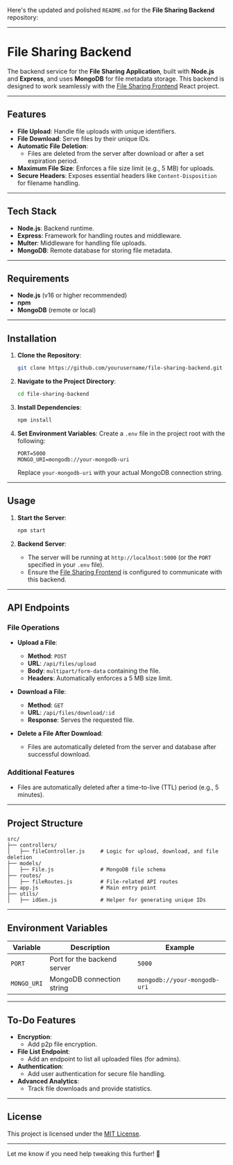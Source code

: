 Here's the updated and polished `README.md` for the **File Sharing Backend** repository:

---

# File Sharing Backend

The backend service for the **File Sharing Application**, built with **Node.js** and **Express**, and uses **MongoDB** for file metadata storage. This backend is designed to work seamlessly with the [File Sharing Frontend](https://github.com/JaakkoLipp/send-frontend) React project.

---

## Features

- **File Upload**: Handle file uploads with unique identifiers.
- **File Download**: Serve files by their unique IDs.
- **Automatic File Deletion**:
  - Files are deleted from the server after download or after a set expiration period.
- **Maximum File Size**: Enforces a file size limit (e.g., 5 MB) for uploads.
- **Secure Headers**: Exposes essential headers like `Content-Disposition` for filename handling.

---

## Tech Stack

- **Node.js**: Backend runtime.
- **Express**: Framework for handling routes and middleware.
- **Multer**: Middleware for handling file uploads.
- **MongoDB**: Remote database for storing file metadata.

---

## Requirements

- **Node.js** (v16 or higher recommended)
- **npm**
- **MongoDB** (remote or local)

---

## Installation

1. **Clone the Repository**:
   ```bash
   git clone https://github.com/yourusername/file-sharing-backend.git
   ```

2. **Navigate to the Project Directory**:
   ```bash
   cd file-sharing-backend
   ```

3. **Install Dependencies**:
   ```bash
   npm install
   ```

4. **Set Environment Variables**:
   Create a `.env` file in the project root with the following:
   ```env
   PORT=5000
   MONGO_URI=mongodb://your-mongodb-uri
   ```
   Replace `your-mongodb-uri` with your actual MongoDB connection string.

---

## Usage

1. **Start the Server**:
   ```bash
   npm start
   ```

2. **Backend Server**:
   - The server will be running at `http://localhost:5000` (or the `PORT` specified in your `.env` file).
   - Ensure the [File Sharing Frontend](https://github.com/JaakkoLipp/send-frontend) is configured to communicate with this backend.

---

## API Endpoints

### **File Operations**
- **Upload a File**:
  - **Method**: `POST`
  - **URL**: `/api/files/upload`
  - **Body**: `multipart/form-data` containing the file.
  - **Headers**: Automatically enforces a 5 MB size limit.

- **Download a File**:
  - **Method**: `GET`
  - **URL**: `/api/files/download/:id`
  - **Response**: Serves the requested file.

- **Delete a File After Download**:
  - Files are automatically deleted from the server and database after successful download.

### **Additional Features**
- Files are automatically deleted after a time-to-live (TTL) period (e.g., 5 minutes).

---

## Project Structure

```
src/
├── controllers/
│   ├── fileController.js     # Logic for upload, download, and file deletion
├── models/
│   ├── File.js               # MongoDB file schema
├── routes/
│   ├── fileRoutes.js         # File-related API routes
├── app.js                    # Main entry point
├── utils/
│   ├── idGen.js              # Helper for generating unique IDs
```

---

## Environment Variables

| Variable   | Description                              | Example                     |
|------------|------------------------------------------|-----------------------------|
| `PORT`     | Port for the backend server             | `5000`                      |
| `MONGO_URI`| MongoDB connection string               | `mongodb://your-mongodb-uri`|

---

## To-Do Features

- **Encryption**:
  - Add p2p file encryption.
- **File List Endpoint**:
  - Add an endpoint to list all uploaded files (for admins).
- **Authentication**:
  - Add user authentication for secure file handling.
- **Advanced Analytics**:
  - Track file downloads and provide statistics.

---

## License

This project is licensed under the [MIT License](LICENSE).

---

Let me know if you need help tweaking this further! 🚀
